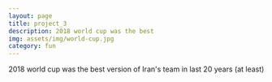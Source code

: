 ```yaml
---
layout: page
title: project_3
description: 2018 world cup was the best
img: assets/img/world-cup.jpg
category: fun
---
```

2018 world cup was the best version of Iran's team in last 20 years (at least)
